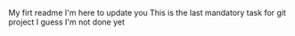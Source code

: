 My firt readme
I'm here to update you 
This is the last mandatory task for git project 
I guess I'm not done yet 
